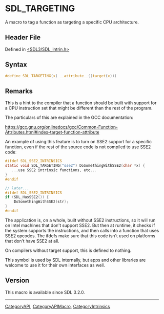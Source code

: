 # SDL_TARGETING

A macro to tag a function as targeting a specific CPU architecture.

## Header File

Defined in [<SDL3/SDL_intrin.h>](https://github.com/libsdl-org/SDL/blob/main/include/SDL3/SDL_intrin.h)

## Syntax

```c
#define SDL_TARGETING(x) __attribute__((target(x)))
```

## Remarks

This is a hint to the compiler that a function should be built with support
for a CPU instruction set that might be different than the rest of the
program.

The particulars of this are explained in the GCC documentation:

https://gcc.gnu.org/onlinedocs/gcc/Common-Function-Attributes.html#index-target-function-attribute

An example of using this feature is to turn on SSE2 support for a specific
function, even if the rest of the source code is not compiled to use SSE2
code:

```c
#ifdef SDL_SSE2_INTRINSICS
static void SDL_TARGETING("sse2") DoSomethingWithSSE2(char *x) {
   ...use SSE2 intrinsic functions, etc...
}
#endif

// later...
#ifdef SDL_SSE2_INTRINSICS
if (SDL_HasSSE2()) {
    DoSomethingWithSSE2(str);
}
#endif
```

The application is, on a whole, built without SSE2 instructions, so it will
run on Intel machines that don't support SSE2. But then at runtime, it
checks if the system supports the instructions, and then calls into a
function that uses SSE2 opcodes. The ifdefs make sure that this code isn't
used on platforms that don't have SSE2 at all.

On compilers without target support, this is defined to nothing.

This symbol is used by SDL internally, but apps and other libraries are
welcome to use it for their own interfaces as well.

## Version

This macro is available since SDL 3.2.0.





----
[CategoryAPI](CategoryAPI), [CategoryAPIMacro](CategoryAPIMacro), [CategoryIntrinsics](CategoryIntrinsics)

